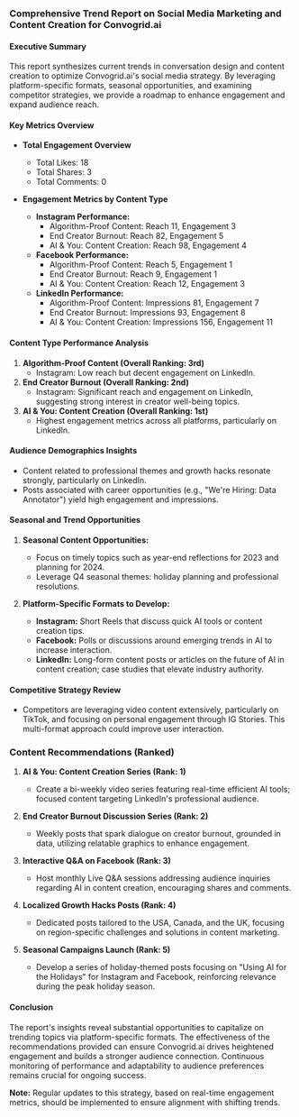 ### Comprehensive Trend Report on Social Media Marketing and Content Creation for Convogrid.ai

#### Executive Summary
This report synthesizes current trends in conversation design and content creation to optimize Convogrid.ai's social media strategy. By leveraging platform-specific formats, seasonal opportunities, and examining competitor strategies, we provide a roadmap to enhance engagement and expand audience reach. 

#### Key Metrics Overview
- **Total Engagement Overview**
  - Total Likes: 18
  - Total Shares: 3
  - Total Comments: 0

- **Engagement Metrics by Content Type**
  - **Instagram Performance:**
    - Algorithm-Proof Content: Reach 11, Engagement 3
    - End Creator Burnout: Reach 82, Engagement 5
    - AI & You: Content Creation: Reach 98, Engagement 4
  - **Facebook Performance:**
    - Algorithm-Proof Content: Reach 5, Engagement 1
    - End Creator Burnout: Reach 9, Engagement 1
    - AI & You: Content Creation: Reach 12, Engagement 3
  - **LinkedIn Performance:**
    - Algorithm-Proof Content: Impressions 81, Engagement 7
    - End Creator Burnout: Impressions 93, Engagement 8
    - AI & You: Content Creation: Impressions 156, Engagement 11

#### Content Type Performance Analysis
1. **Algorithm-Proof Content (Overall Ranking: 3rd)**
   - Instagram: Low reach but decent engagement on LinkedIn.
2. **End Creator Burnout (Overall Ranking: 2nd)**
   - Instagram: Significant reach and engagement on LinkedIn, suggesting strong interest in creator well-being topics.
3. **AI & You: Content Creation (Overall Ranking: 1st)**
   - Highest engagement metrics across all platforms, particularly on LinkedIn.

#### Audience Demographics Insights
- Content related to professional themes and growth hacks resonate strongly, particularly on LinkedIn.
- Posts associated with career opportunities (e.g., "We're Hiring: Data Annotator") yield high engagement and impressions.

#### Seasonal and Trend Opportunities
1. **Seasonal Content Opportunities:**
   - Focus on timely topics such as year-end reflections for 2023 and planning for 2024.
   - Leverage Q4 seasonal themes: holiday planning and professional resolutions.

2. **Platform-Specific Formats to Develop:**
   - **Instagram:** Short Reels that discuss quick AI tools or content creation tips.
   - **Facebook:** Polls or discussions around emerging trends in AI to increase interaction.
   - **LinkedIn:** Long-form content posts or articles on the future of AI in content creation; case studies that elevate industry authority.

#### Competitive Strategy Review
- Competitors are leveraging video content extensively, particularly on TikTok, and focusing on personal engagement through IG Stories. This multi-format approach could improve user interaction.

### Content Recommendations (Ranked)
1. **AI & You: Content Creation Series (Rank: 1)**
   - Create a bi-weekly video series featuring real-time efficient AI tools; focused content targeting LinkedIn's professional audience.
   
2. **End Creator Burnout Discussion Series (Rank: 2)**
   - Weekly posts that spark dialogue on creator burnout, grounded in data, utilizing relatable graphics to enhance engagement.

3. **Interactive Q&A on Facebook (Rank: 3)**
   - Host monthly Live Q&A sessions addressing audience inquiries regarding AI in content creation, encouraging shares and comments.
   
4. **Localized Growth Hacks Posts (Rank: 4)**
   - Dedicated posts tailored to the USA, Canada, and the UK, focusing on region-specific challenges and solutions in content marketing.

5. **Seasonal Campaigns Launch (Rank: 5)**
   - Develop a series of holiday-themed posts focusing on "Using AI for the Holidays" for Instagram and Facebook, reinforcing relevance during the peak holiday season.

#### Conclusion
The report's insights reveal substantial opportunities to capitalize on trending topics via platform-specific formats. The effectiveness of the recommendations provided can ensure Convogrid.ai drives heightened engagement and builds a stronger audience connection. Continuous monitoring of performance and adaptability to audience preferences remains crucial for ongoing success. 

**Note:** Regular updates to this strategy, based on real-time engagement metrics, should be implemented to ensure alignment with shifting trends.